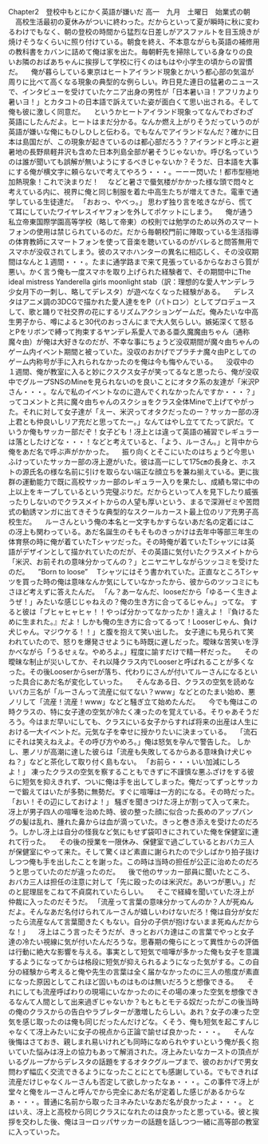 Chapter2　登校中もとにかく英語が嫌いだ
高一　九月　土曜日　始業式の朝
　高校生活最初の夏休みがついに終わった。だからといって夏が瞬時に秋に変わるわけでもなく、朝の登校の時間から猛烈な日差しがアスファルトを目玉焼きが焼けそうなくらいに照り付けている。朝食を終え、不本意ながらも英語の補修用の教科書をカバンに詰めて俺は家を出た。毎朝軒先を掃除している身なりの良いお隣のおばあちゃんに挨拶して学校に行くのはもはや小学生の頃からの習慣だ。
　俺が暮らしている東京はヒートアイランド現象とかいう都心部の気温が周りに比べて高くなる現象の典型的な例らしい。昨日見た連日の猛暑のニュースで、インタビューを受けていたケニア出身の男性が「日本暑いヨ！アフリカより暑いヨ！」とカタコトの日本語で訴えていた姿が面白くて思い出される。そして俺も彼に激しく同意だ。
　というかヒートアイランド現象ってなんでわざわざ英語にしたんだよ。ヒートはまだ分かる。なんか燃え上がりそうだっていうのが英語が嫌いな俺にもひしひしと伝わる。でもなんでアイランドなんだ？確かに日本は島国だが、この現象が起きているのは都心部だろう？アイランドと呼ぶと避暑地の長野県軽井沢も含めた日本列島全部が暑そうじゃないか。呼び名っていうのは誰が聞いても誤解が無いようにするべきじゃないか？そうだ、日本語を大事にする俺が横文字に頼らないで考えてやろう・・・。ーーー閃いた！都市型極地加熱現象！これで決まりだ！
　などと暑さで蜃気楼がかかった様な頭で悶々と考えている内に、視界に俺と同じ制服を着た中高生たちが増えてきた。電車で通学している生徒達だ。
「おおっ、やべっ。」
思わず独り言を呟きながら、慌てて耳にしていたワイヤレスイヤフォンを外してポケットにしまう。
　俺が通う私立帝東国際学園高等学校（略して帝東）の校則では勉学のため以外のスマートフォンの使用は禁じられているのだ。だから毎朝校門前に陣取っている生活指導の体育教師にスマートフォンを使って音楽を聴いているのがバレると問答無用でスマホが没収されてしまう。彼のスマホハンターの異名に相応しく、その没収期間はなんと１週間・・・。たまに通学路まで来て見張っているからなおさら質が悪い。かく言う俺も一度スマホを取り上げられた経験者で、その期間中にThe ideal mistress Yanderella girls moonlight stab（訳：理想的な愛人ヤンデレラ少女月下の一刺し、略してデレスタ）が遊べなくなった経験がある。
　デレスタはアニメ調の3DCGで描かれた愛人達ををP（パトロン）としてプロデュースして、歌と踊りで社交界の花にするリズムアクションゲームだ。俺みたいな中高生男子から、噂によると30代のおっさんにまで大人気らしい。嫉妬深くて怒るとPをリボンで縛って拘束するヤンデレ系愛人である亜久魔魔由ちゃん（通称魔々由）が俺は大好きなのだが、不幸な事にちょうど没収期間が魔々由ちゃんのゲーム内イベント期間と被っていた。没収のおかげでプラチナ魔々由Pとしてのゲーム内称号が手に入れられなかったのを俺は今も悔やんでいる。
　没収中の１週間、俺が教室に入ると妙にクスクス女子が笑ってるなと思ったら、俺が没収中でグループSNSのMineを見られないのを良いことにオタク系の友達が「米沢Pさん・・・。なんで私のイベントなのに遊んでくれなかったんですか・・・？」ってコメントと共に魔々由ちゃんのスクショをクラス全体Mineで上げてやがった。それに対して女子達が「えー、米沢ってオタクだったのー？サッカー部の冴上君とも仲良いしリア充だと思ってたー。」なんてはやし立ててたって訳だ。ていうか俺もサッカー部だぞ！女子ども！冴上とは違って英語の補習でレギュラーは落としたけどな・・・！などと考えていると、「よう、ルーさん。」と背中から俺をあだ名で呼ぶ声がかかった。
　振り向くとそこにいたのはちょうど今思いふけっていたサッカー部の冴上遼がいた。彼は高一にして175㎝の長身と、ホストの源氏名の様な名前に引けを取らない端正な顔立ちを兼ね揃えている。更に抜群の運動能力で既に高校サッカー部のレギュラー入りを果たし、成績も常に中の上以上をキープしているという完璧ぶりだ。だからといって人を見下したり威張ったりしないのでクラスメイトからの人望も厚いという、まるで深淵ゼミや苦悶式の勧誘マンガに出てきそうな典型的なスクールカースト最上位のリア充男子高校生だ。
　ルーさんという俺の本名と一文字もかすらないあだ名の定着にはこの冴上も関わっている。あだ名誕生のそもそものきっかけは去年中等部三年生の体育祭の時に俺が着ていたTシャツだった。その時俺が着ていたTシャツには英語がデザインとして描かれていたのだが、その英語に気付いたクラスメイトから「米沢、お前それの意味分かってんの？」とニヤニヤしながらツッコミを受けたのだ。
　”Born to loose”
　Tシャツにはそう書かれていた。正直なところTシャツを買った時の俺は意味なんか気にしていなかったから、彼からのツッコミにもさほど考えずに答えたんだ。
「ん？あーなんだ、looseだから「ゆるーく生きようぜ！」みたいな感じじゃねえの？俺の生き方に合ってるじゃん。」ってな。
すると彼は「ブヒャヒャヒャ！！やっぱ分かってなかったか！違えよ！『負けるために生まれた。』だよ！しかも俺の生き方に合ってるって！Looserじゃん、負け犬じゃん。マジウケる！！」と腹を抱えて笑い出した。
女子達にも見られて笑われていたので、怒りを爆発させようにも時既に遅しだった。曖昧な苦笑いを浮かべながら「うるせぇな。やめろよ。」程度に諭すだけで精一杯だった。
　その曖昧な制止が災いしてか、それ以降クラス内でLooserと呼ばれることが多くなった。その後Looserからserが落ち、代わりにさんが付いてルーさんになるといった具合にあだ名が変化していった。
　そんなある日、クラスの空気を読めないバカ三名が「ルーさんって流産に似てない？www」などとのたまい始め、悪ノリして「流産！流産！www」などと騒ぎ立て始めたんだ。
　今でも俺はこの時クラスの、特に女子達の空気が冷たく凍ったのを覚えている。そりゃあそうだろう。今はまだ早いにしても、クラスにいる女子からすれば将来の出産は人生における一大イベントだ。元気な子を幸せに授かりたいに決まっている。
　「流石にそれは笑えねえよ。その呼び方やめろ。」俺は怒気を孕んで警告した。
しかし、悪ノリが高潮に達した彼らは「流産も失敗してるからある意味負け犬じゃね？」などと茶化して取り付く島もない。
「お前ら・・・いい加減にしろよ！」
凍ったクラスの空気を察することもできずに不謹慎な悪ふざけをする彼らに短気を抑えきれず、ついに俺は手を出してしまった。俺だってずっとサッカーで鍛えてはいたが多勢に無勢だ。すぐに喧嘩は一方的になる。その時だった。
「おい！その辺にしておけよ！」
騒ぎを聞きつけた冴上が割って入って来た。冴上が男子四人の喧嘩を治めた時、彼の整った顔に似合った長めのアップバングの髪は乱れ、腫れた鼻からは血が滴っていた。きっと巻き添えを受けたのだろう。しかし冴上は自分の怪我など気にもせず袋叩きにされていた俺を保健室に連れて行った。
　その後の授業を一限休み、保健室で過ごしているとおバカ三人が保健室にやって来た。そして驚くほど素直に謝られたので少しばかり拍子抜けしつつ俺も手を出したことを謝った。この時は当時の担任が公正に治めたのだろうと思っていたのだが違ったのだ。
　後で他のサッカー部員に聞いたところ、おバカ三人は担任の注意に対して「先に殴ったのは米沢だ。あいつが悪い。」だのと屁理屈をこねて不貞腐れていたらしい。
　そこで経緯を聞いていた冴上が仲裁に入ったのだそうだ。
「流産って言葉の意味分かってんのか？人が死ぬんだよ。そんなあだ名付けられてルーさんが嬉しいわけないだろ！俺は自分が女だったら流産なんて言葉聞きたくもない。自分の子供が抱けないまま死ぬんだからな！」
　冴上はこう言ったそうだが、きっとおバカ達はこの言葉でやっと女子達の冷たい視線に気が付いたんだろうな。思春期の俺らにとって異性からの評価は行動に絶大な影響を与える。事実として短気で喧嘩が多かった俺も女子を意識するようになってからは格段に短気が抑えられるようになった気がする。この自分の経験から考えると俺や先生の言葉は全く届かなかったのに三人の態度が素直になった原因としてこれほど固いものはものは無いだろうと想像できる。
　それにしても流産呼ばわりの現場にいなかったのにその場の凍った空気を想像できるなんて人間として出来過ぎじゃないか？もともとモテる奴だったがこの後当時の俺のクラスからの告白やラブレターが激増したらしい。あれ？女子の凍った空気を感じ取ったのは俺も同じだったんだけどな。くそう、俺も短気を起こすんじゃなくて冴上みたいに女子の視点から正論で諭せば良かった・・・。
　そんな後悔はさておき、親しまれ易いけれども同時になめられやすいという俺が長く抱いていた悩みは冴上の協力もあって解消された。冴上みたいなカーストの頂点がいるグループからデレスタの話題をするオタクグループまで、彼のおかげで男女問わず幅広く交流できるようになったことにとても感謝している。でもできれば流産だけじゃなくルーさんも否定して欲しかったなぁ・・・。この事件で冴上が堂々と俺をルーさんと呼んでから完全にあだ名が定着した感じがあるからなぁ・・・。普通に名前から取ったヨネみたいなあだ名が良かったよ・・・。
とはいえ、冴上と高校から同じクラスになれたのは良かったと思っている。彼と挨拶を交わした後、俺はヨーロッパサッカーの話題を話しつつ一緒に高等部の教室に入っていった。